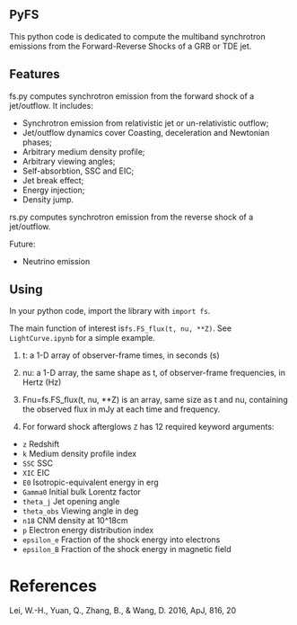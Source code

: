 ## PyFS
This python code is dedicated to compute the multiband synchrotron emissions from the Forward-Reverse Shocks of a GRB or TDE jet.


## Features
fs.py computes synchrotron emission from the forward shock of a jet/outflow. It includes:

 - Synchrotron emission from relativistic jet or un-relativistic outflow;
 - Jet/outflow dynamics cover Coasting, deceleration and Newtonian phases;
 - Arbitrary medium density profile;
 - Arbitrary viewing angles;
 - Self-absorbtion, SSC and EIC;
 - Jet break effect;
 - Energy injection;
 - Density jump.

rs.py computes synchrotron emission from the reverse shock of a jet/outflow.

Future:

 - Neutrino emission

## Using
In your python code, import the library with `import fs`.  

The main function of interest is`fs.FS_flux(t, nu, **Z)`.  See `LightCurve.ipynb` for a simple example.

1. t: a 1-D array of observer-frame times, in seconds (s)
2. nu: a 1-D array, the same shape as t, of observer-frame frequencies, in Hertz (Hz)

3. Fnu=fs.FS_flux(t, nu, **Z) is an array, same size as t and nu, containing the observed flux in mJy at each time and frequency.

4. For forward shock afterglows `Z` has 12 required keyword arguments:

- `z`            Redshift
- `k`            Medium density profile index
- `SSC`          SSC
- `XIC`          EIC
- `E0`           Isotropic-equivalent energy in erg
- `Gamma0`       Initial bulk Lorentz factor
- `theta_j`      Jet opening angle
- `theta_obs`    Viewing angle in deg
- `n18`          CNM density at 10^18cm
- `p`            Electron energy distribution index
- `epsilon_e`    Fraction of the shock energy into electrons
- `epsilon_B`    Fraction of the shock energy in magnetic field



# References
Lei, W.-H., Yuan, Q., Zhang, B., & Wang, D. 2016, ApJ, 816, 20